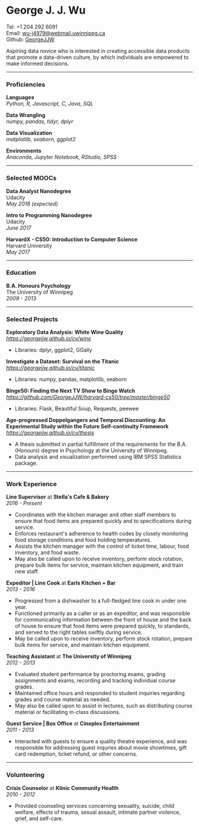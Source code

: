 # George J. J. Wu

Tel: +1 204 292 6091  
Email: wu-j4979@webmail.uwinnipeg.ca  
Github: [GeorgeJJW](https://github.com/GeorgeJJW/)

Aspiring data novice who is interested in creating accessible data products that promote a data-driven culture, by which individuals are empowered to make informed decisions.

---

### Proficiencies

**Languages**  
_Python, R, Javascript, C, Java, SQL_

**Data Wrangling**  
_numpy, pandas, tidyr, dplyr_

**Data Visualization**  
_matplotlib, seaborn, ggplot2_

**Environments**  
_Anaconda, Jupyter Notebook, RStudio, SPSS_

---

### Selected MOOCs

**Data Analyst Nanodegree**  
Udacity  
_May 2018 (expected)_

**Intro to Programming Nanodegree**  
Udacity  
_June 2017_

**HarvardX - CS50: Introduction to Computer Science**  
Harvard University  
_May 2017_

---

### Education

**B.A. Honours Psychology**  
The University of Winnipeg  
_2009 - 2013_

---
 
### Selected Projects 

**Exploratory Data Analysis: White Wine Quality**  
_https://georgejjw.github.io/cv/wine_

* Libraries: dplyr, ggplot2, GGally

**Investigate a Dataset: Survival on the Titanic**  
_https://georgejjw.github.io/cv/titanic_

* Libraries: numpy, pandas, matplotlib, seaborn

**Binge50: Finding the Next TV Show to Binge Watch**  
_https://github.com/GeorgeJJW/harvard-cs50/tree/master/binge50_

* Libraries: Flask, Beautiful Soup, Requests, peewee

**Age-progressed Doppelgangers and Temporal Discounting: An Experimental Study within the Future Self-continuity Framework**  
_https://georgejjw.github.io/cv/thesis_

* A thesis submitted in partial fulfillment of the requirements for the B.A. (Honours) degree in Psychology at the University of Winnipeg.
* Data analysis and visualization performed using IBM SPSS Statistics package.

---

### Work Experience

**Line Supervisor** at **Stella's Cafe & Bakery**  
_2016 - Present_  

* Coordinates with the kitchen manager and other staff members to ensure that food items are prepared quickly and to specifications during service. 
* Enforces restaurant's adherence to health codes by closely monitoring food storage conditions and food holding temperatures.
* Assists the kitchen manager with the control of ticket time, labour, food inventory, and food waste.
* May also be called upon to receive inventory, perform stock rotation, prepare bulk items for service, maintain kitchen equipment, and train new staff.

**Expeditor | Line Cook** at **Earls Kitchen + Bar**  
_2013 - 2016_

* Progressed from a dishwasher to a full-fledged line cook in under one year.
* Functioned primarily as a caller or as an expeditor, and was responsible for communicating information between the front of house and the back of house to ensure that food items were prepared quickly, to standards, and served to the right tables swiftly during service.
* May be called upon to receive inventory, perform stock rotation, prepare bulk items for service, and maintain kitchen equipment.

**Teaching Assistant** at **The University of Winnipeg**  
_2012 - 2013_

* Evaluated student performance by proctoring exams, grading assignments and exams, recording and tracking individual course grades.
* Maintained office hours and responded to student inquiries regarding grades and course material as needed.
* May also be called upon to assist in lectures, such as distributing course material or facilitating in-class discussions.

**Guest Service | Box Office** at **Cineplex Entertainment**  
_2011 - 2013_

* Interacted with guests to ensure a quality theatre experience, and was responsible for addressing guest inquries about movie showtimes, gift card redemption, ticket refund, or other concerns.

---

### Volunteering

**Crisis Counselor** at **Klinic Community Health**  
_2010 - 2012_

* Provided counseling services concerning sexuality, suicide, child welfare, effects of trauma, sexual assault, intimate partner violence, grief, and self-care.